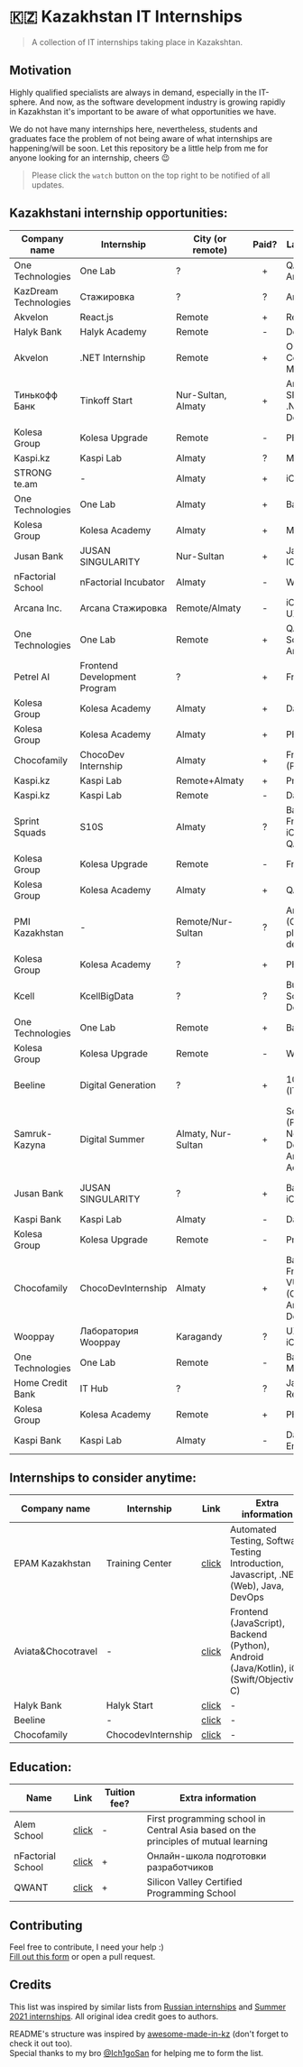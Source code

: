 # 🇰🇿 Kazakhstan IT Internships

> A collection of IT internships taking place in Kazakshtan.

## Motivation

Highly qualified specialists are always in demand, especially in the IT-sphere. And now, as the software development industry is growing rapidly in Kazakhstan it's important to be aware of what opportunities we have.

We do not have many internships here, nevertheless, students and graduates face the problem of not being aware of what internships are happening/will be soon. Let this repository be a little help from me for anyone looking for an internship, cheers 😉

> Please click the `watch` button on the top right to be notified of all updates. 

## Kazakhstani internship opportunities:

| Company name     | Internship          | City (or remote) | Paid? | Languages & Technologies                             | Deadline   | Link                                         |
| ---------------- | ------------------- | ---------------- | :---: | ---------------------------------------------------- | ---------- | -------------------------------------------- |
|  One Technologies | One Lab | ?  | + |  QA, Scala, Angular, iOS, Go, Android  | 05.10.2022 | [click](https://lab.one.kz/) |
|  KazDream Technologies | Стажировка   | ?  | ? |  Angular, Go, DevOps, QA  | ? | [click](https://www.instagram.com/kazdream.kz/) |
| Akvelon        | React.js   | Remote  |   +   |  React, Redux, TypeScript  | 28.08.2022 | [click](https://t.me/akvelon_KZ_jobs/88) |
| Halyk Bank        | Halyk Academy   | Remote  |   -   |  DevOps  | 25.08.2022 | [click](http://halykacademy.kz/DevOps) |
| Akvelon      | .NET Internship  | Remote  |   +   |  OOP, C#, .NET, ASP.NET Core WebAPI, MSSQL/PostgreSQL/MySQL | 28.08.2022| [click](https://t.me/akvelon_KZ_jobs/86) |
| Тинькофф Банк      | Tinkoff Start  | Nur-Sultan, Almaty  |   +   |  Analytics, QA-Engineering, SRE, Java, Frontend , Scala, .NET, Go, Android, IOS Development  | 16.08.2022| [click](https://fintech.tinkoff.ru/study/start/) |
| Kolesa Group      | Kolesa Upgrade  | Remote  |   -   |  PHP & Go  | 28.08.2021 | [click](https://upgrade.kolesa.group/backend) |
| Kaspi.kz | Kaspi Lab | Almaty | ? | MS SQL, Oracle | 22.07.2022? | [click](https://hr.kaspi.kz/data-base-administrator/) |
| STRONG te.am | - | Almaty | + | iOS, Android, Java Backend | 07.06.2022 | [click](http://tiny.cc/strongteaminternship) |
| One Technologies | One Lab | Almaty |   +  |  Backend GO  | 25.05.2022 | [click](https://lab.one.kz) |
| Kolesa Group | Kolesa Academy | Almaty |   +  |  Mobile iOS  | 05.06.2022 | [click](https://job.kolesa.kz/academy/) |
| Jusan Bank | JUSAN SINGULARITY | Nur-Sultan |   +  |  Java Backend, Frontend, IOS, Android, DevOps  | ? | [click](https://singularity.camp/) |
| nFactorial School | nFactorial Incubator | Almaty |   -   | Web development  | 30.04.2022 | [click](https://www.instagram.com/p/Cb-BRF-sXAt/) |
| Arcana Inc. | Arcana Стажировка | Remote/Almaty |   -   | iOS, Android, Python, React, UX/UI, Management  | 20.04.2022 | [click](https://www.instagram.com/p/CcAYxxvjCzv/) |
| One Technologies | One Lab             | Remote           |   +   | QA, Angular, iOS, React, Scala, Java, Business Analytics  | 11.03.2022 | [click](https://lab.one.kz) |
| Petrel AI | Frontend Development Program | ? |   +   |  Frontend  | ? | [click](https://www.instagram.com/p/CaPCWwmMbi-/) |
| Kolesa Group | Kolesa Academy | Almaty |   +   |  Data Analyst  | 25.02.2022 | [click](https://job.kolesa.kz/academy#ds-vacancy) |
| Kolesa Group | Kolesa Academy | Almaty |   +   |  PHP  | 20.02.2022 | [click](https://job.kolesa.kz/academy#php-vacancy) |
| Chocofamily | ChocoDev Internship | Almaty |   +  |  Frontend, Backend (Python), iOS, Android  | 12.12.2021 | [click](https://chocofamily.kz/internship.html) 
| Kaspi.kz | Kaspi Lab | Remote+Almaty |  +   |  Product Management   | 19.11.2021 |[click](https://www.linkedin.com/posts/kaspi-kz_kaspi-lab-%D0%BE%D0%B1%D1%8A%D1%8F%D0%B2%D0%BB%D1%8F%D0%B5%D1%82-%D0%BD%D0%B0%D0%B1%D0%BE%D1%80-%D0%BD%D0%B0-%D0%BE%D0%BF%D0%BB%D0%B0%D1%87%D0%B8%D0%B2%D0%B0%D0%B5%D0%BC%D1%83%D1%8E-activity-6863695489938800640-Fmn2) |
| Kaspi.kz | Kaspi Lab | Remote |  -   |  Data Engineering   | 21.10.2021 | [click](https://www.instagram.com/p/CU4Cbvssb1v/?utm_medium=copy_link)/[click](https://lab.kaspi.kz/) |
| Sprint Squads | S10S | Almaty |   ?   |  Backend (Go, Java), Frontend (Angular, Vue), iOS (Swift), Android (Kotlin), QA   | 01.10.2021 | [click](https://sprintsquads.com/blog/sprint-squads-otkryvaet-ezhegodnyy-nabor-na-stazhirovku) |
| Kolesa Group | Kolesa Upgrade | Remote |   -   |  Frontend  | 10.09.2021 | [click](https://upgrade.kolesa.group/frontend) |   
| Kolesa Group | Kolesa Academy | Almaty |   +   |  QA  | 22.08.2021 | [click](https://job.kolesa.kz/academy#qa-vacancy) |
| PMI Kazakhstan | -  | Remote/Nur-Sultan  |   ?   |  Android (Java/Kotlin), iOS (Objective-C/Swift), Cross-platform mobile development  | 10.06.2021 | [click](http://pmiqaz.org/) |
| Kolesa Group | Kolesa Academy  | ?  |   +   |  PHP  | 23.06.2021 | [click](https://job.kolesa.kz/academy) |
| Kcell  | KcellBigData | ? | ? | Business Analytics, Data Science, Data Engineering, DevOps | 09.05.2021 | [click](https://www.linkedin.com/feed/update/urn:li:activity:6795888432456454144) |    
| One Technologies  | One Lab         | Remote  |   +   | Backend (Go, Scala, Java) | 17.05.2021 | [click](https://lab.one.kz) |
| Kolesa Group      | Kolesa Upgrade  | Remote  |   -   |  Web QA Automation  | 26.04.2021 | [click](https://upgrade.kolesa.group/) |
| Beeline    | Digital Generation    | ? |   +   | 10 professional directions (IT included)  | ? (previous year - 15.05.2020 | [click](https://www.linkedin.com/feed/update/urn:li:activity:6778274442947760128/)/[previous year](https://beeline.kz/ru/hr/internship-at-beeline) |
| Samruk-Kazyna    | Digital Summer    | Almaty, Nur-Sultan |   +   | Software Development (PHP, Python, Ruby, Node.js, .NET), UX/UI Design, Business/Data Analytics, System/Network Administration | 31.03.2021 | [click](https://digital-summer.sk.kz/ru/page/about) |
| Jusan Bank | JUSAN SINGULARITY | ? |   +  |  Backend (Java), Frontend, iOS, Android, Devops  | Limited number of places | [click](https://jusan.kz/jusan-singularity) |
| Kaspi Bank       | Kaspi Lab           | Almaty           |   -   | Data Science, .NET, Java                             | 22.02.2021 | [click](https://lab.kaspi.kz/)               |
| Kolesa Group      | Kolesa Upgrade  | Remote  |   -   |  Product Management  | 08.02.2021 | [click](https://upgrade.kolesa.group/management) |
| Chocofamily      | ChocoDevInternship  | Almaty  |   +   | Backend (PHP, Python), Frontend (JS, Angular, VUE), Mobile iOS (Objective-C, Swift), Mobile Android (Java, Kotlin), DevOps, QA         | 17.12.2020 | [click](https://chocofamily.kz/internship) |
| Wooppay          | Лаборатория Wooppay | Karagandy        |   ?   | UX/UI Design, PHP, Mobile iOS, Project Management    | ?          | [click](https://landing.wooppay.com/academy) |
| One Technologies | One Lab             | Remote           |   -   | Backend Go, Frontend Web, Mobile iOS, Mobile Android | 27.11.2020 | [click](https://lab.one.kz/)                 |
| Home Credit Bank | IT Hub              | ?                |   ?   | Java, Data Analytics, Regression Testing             | 15.11.2020 | [click](https://promo.homecredit.kz/ithub/)  |
| Kolesa Group     | Kolesa Academy      | Remote           |   +   | PHP                                                  | 09.11.2020 | [click](https://job.kolesa.kz/academy)       |
| Kaspi Bank       | Kaspi Lab           | Almaty           |   -   | Data Science, Data Engineering, iOS, Android         | 25.03.2020 | [click](https://lab.kaspi.kz/)               |




## Internships to consider anytime:

| Company name          | Internship          | Link                                                                                                                        | Extra information
| --------------------- | ------------------- | --------------------------------------------------------------------------------------------------------------------------- | ---- |
| EPAM Kazakhstan       | Training Center     | [click](https://training.epam.kz/#!/Home?lang=ru&City=203,44,43) | Automated Testing, Software Testing Introduction, Javascript, .NET (Web), Java, DevOps |
| Aviata&Chocotravel    | -             | [click](https://www.notion.so/Aviata-Chocotravel-62a81371cd534d5ab4b35fceee1b74ac) | Frontend (JavaScript), Backend (Python), Android (Java/Kotlin), iOS (Swift/Objective-C) |
| Halyk Bank            | Halyk Start         | [click](https://bluescreen.kz/digital-kazakhstan/oplachivaemaja-stazhirovka-dlja-studentov-it-specialnostej-ot-halyk-bank/) | - |
| Beeline               | -                   | [click](https://beeline.kz/ru/hr/internship)                                                                                | - |
| Chocofamily           | ChocodevInternship | [click](https://chocofamily.kz/ourinternship)                                                                               | - |

## Education:

| Name          | Link | Tuition fee? | Extra information
| --------------------- | ------------------- | --------------------------------------------------------------------------------------------------------------------------- | ---- |
| Alem School       | [click](https://alem.school/) | - | First programming school in Central Asia based on the principles of mutual learning |
| nFactorial School | [click](https://www.nfactorial.school/) | + | Онлайн-школа подготовки разработчиков  |
| QWANT | [click](https://qwant.kz/) | + | Silicon Valley Certified Programming School |


## Contributing

Feel free to contribute, I need your help :)  
[Fill out this form](https://forms.gle/8CKj1K33m3iDAZNF6) or open a pull request.

## Credits

This list was inspired by similar lists from [Russian internships](https://github.com/MrHakimov/russian-internships) and [Summer 2021 internships](https://github.com/Pitt-CSC/Summer2021-Internships). All original idea credit goes to authors.

README's structure was inspired by [awesome-made-in-kz](https://github.com/nugmanoff/awesome-made-in-kz) (don't forget to check it out too).  
Special thanks to my bro [@Ich1goSan](https://github.com/Ich1goSan) for helping me to form the list.
